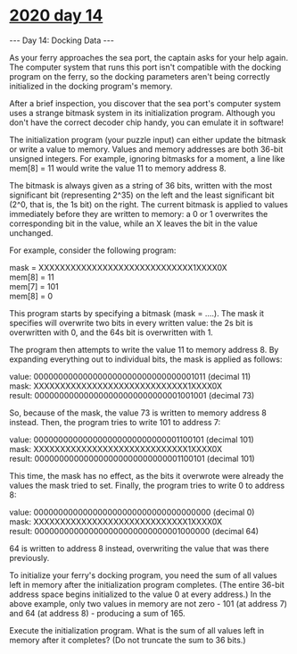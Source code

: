 # [2020 day 14](https://adventofcode.com/2020/day/14)

--- Day 14: Docking Data ---

As your ferry approaches the sea port, the captain asks for your help again. The computer system that runs this port isn't compatible with the docking program on the ferry, so the docking parameters aren't being correctly initialized in the docking program's memory.



After a brief inspection, you discover that the sea port's computer system uses a strange bitmask system in its initialization program. Although you don't have the correct decoder chip handy, you can emulate it in software!



The initialization program (your puzzle input) can either update the bitmask or write a value to memory.  Values and memory addresses are both 36-bit unsigned integers.  For example, ignoring bitmasks for a moment, a line like mem[8] = 11 would write the value 11 to memory address 8.



The bitmask is always given as a string of 36 bits, written with the most significant bit (representing 2^35) on the left and the least significant bit (2^0, that is, the 1s bit) on the right. The current bitmask is applied to values immediately before they are written to memory: a 0 or 1 overwrites the corresponding bit in the value, while an X leaves the bit in the value unchanged.



For example, consider the following program:



mask = XXXXXXXXXXXXXXXXXXXXXXXXXXXXX1XXXX0X\
mem[8] = 11\
mem[7] = 101\
mem[8] = 0



This program starts by specifying a bitmask (mask = ....). The mask it specifies will overwrite two bits in every written value: the 2s bit is overwritten with 0, and the 64s bit is overwritten with 1.



The program then attempts to write the value 11 to memory address 8. By expanding everything out to individual bits, the mask is applied as follows:



value:  000000000000000000000000000000001011  (decimal 11)\
mask:   XXXXXXXXXXXXXXXXXXXXXXXXXXXXX1XXXX0X\
result: 000000000000000000000000000001001001  (decimal 73)



So, because of the mask, the value 73 is written to memory address 8 instead. Then, the program tries to write 101 to address 7:



value:  000000000000000000000000000001100101  (decimal 101)\
mask:   XXXXXXXXXXXXXXXXXXXXXXXXXXXXX1XXXX0X\
result: 000000000000000000000000000001100101  (decimal 101)



This time, the mask has no effect, as the bits it overwrote were already the values the mask tried to set. Finally, the program tries to write 0 to address 8:



value:  000000000000000000000000000000000000  (decimal 0)\
mask:   XXXXXXXXXXXXXXXXXXXXXXXXXXXXX1XXXX0X\
result: 000000000000000000000000000001000000  (decimal 64)



64 is written to address 8 instead, overwriting the value that was there previously.



To initialize your ferry's docking program, you need the sum of all values left in memory after the initialization program completes. (The entire 36-bit address space begins initialized to the value 0 at every address.) In the above example, only two values in memory are not zero - 101 (at address 7) and 64 (at address 8) - producing a sum of 165.



Execute the initialization program. What is the sum of all values left in memory after it completes? (Do not truncate the sum to 36 bits.)



